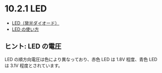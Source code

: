 # 10.2.1 LED
- [LED（発光ダイオード）](https://ja.wikipedia.org/wiki/%E7%99%BA%E5%85%89%E3%83%80%E3%82%A4%E3%82%AA%E3%83%BC%E3%83%89)
- [LED の使い方](https://www.marutsu.co.jp/pc/static/large_order/led)
## ヒント: LED の電圧
LED の順方向電圧は色により異なっており、赤色 LED は 1.8V 程度、青色 LED は 3.1V 程度とされています。